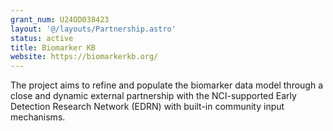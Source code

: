 ```yaml
---
grant_num: U24OD038423
layout: '@/layouts/Partnership.astro'
status: active
title: Biomarker KB
website: https://biomarkerkb.org/
---
```

The project aims to refine and populate the biomarker data model through a close and dynamic external partnership with the NCI-supported Early Detection Research Network (EDRN) with built-in community input mechanisms.